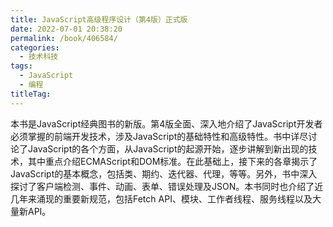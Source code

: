 ```yaml
---
title: JavaScript高级程序设计（第4版）正式版
date: 2022-07-01 20:38:20
permalink: /book/406584/
categories: 
  - 技术科技
tags: 
  - JavaScript
  - 编程
titleTag: 
---
```


本书是JavaScript经典图书的新版。第4版全面、深入地介绍了JavaScript开发者必须掌握的前端开发技术，涉及JavaScript的基础特性和高级特性。书中详尽讨论了JavaScript的各个方面，从JavaScript的起源开始，逐步讲解到新出现的技术，其中重点介绍ECMAScript和DOM标准。在此基础上，接下来的各章揭示了JavaScript的基本概念，包括类、期约、迭代器、代理，等等。另外，书中深入探讨了客户端检测、事件、动画、表单、错误处理及JSON。本书同时也介绍了近几年来涌现的重要新规范，包括Fetch API、模块、工作者线程、服务线程以及大量新API。

<!-- more -->

<BookShelf
album="https://cdn.staticaly.com/gh/jonsam-ng/image-hosting@master/oxygen-space/image.4m85zcps1xc0.webp"
title="JavaScript高级程序设计（第4版）正式版"
author="[美] 马特·弗里斯比"
intro="本书是JavaScript经典图书的新版。第4版全面、深入地介绍了JavaScript开发者必须掌握的前端开发技术，涉及JavaScript的基础特性和高级特性。书中详尽讨论了JavaScript的各个方面，从JavaScript的起源开始，逐步讲解到新出现的技术，其中重点介绍ECMAScript和DOM标准。在此基础上，接下来的各章揭示了JavaScript的基本概念，包括类、期约、迭代器、代理，等等。另外，书中深入探讨了客户端检测、事件、动画、表单、错误处理及JSON。本书同时也介绍了近几年来涌现的重要新规范，包括Fetch API、模块、工作者线程、服务线程以及大量新API。"
:tags="['JavaScript', '编程']"
publisher="人民邮电出版社"
lang="中文"
:pages="1124"
link="https://www.aliyundrive.com/s/m5BA2wgRzjE"
douban="https://book.douban.com/subject/35175321/"
/>
